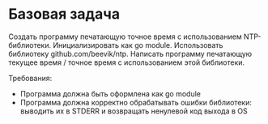 # Базовая задача

Создать программу печатающую точное время с использованием NTP-библиотеки. Инициализировать как go module. Использовать библиотеку github.com/beevik/ntp. Написать программу печатающую текущее время / точное время с использованием этой библиотеки.

Требования:

* Программа должна быть оформлена как go module
* Программа должна корректно обрабатывать ошибки библиотеки: выводить их в STDERR и возвращать ненулевой код выхода в OS

